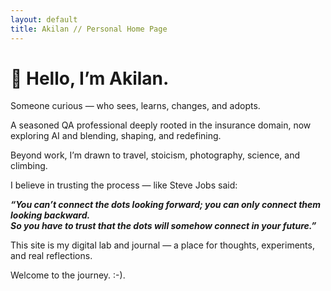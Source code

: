 ```yaml
---
layout: default
title: Akilan // Personal Home Page
---
```


# 👋 Hello, I’m Akilan.

Someone curious — who sees, learns, changes, and adopts.

A seasoned QA professional deeply rooted in the insurance domain, now exploring AI and blending, shaping, and redefining. 

Beyond work, I’m drawn to travel, stoicism, photography, science, and climbing.

I believe in trusting the process — like Steve Jobs said:

***“You can’t connect the dots looking forward; you can only connect them looking backward.  
So you have to trust that the dots will somehow connect in your future.”***

This site is my digital lab and journal — a place for thoughts, experiments, and real reflections.

Welcome to the journey. :-).
